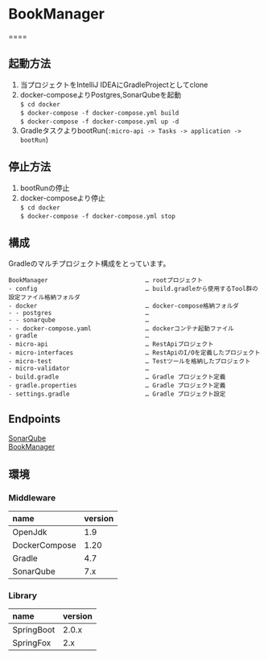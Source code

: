 # BookManager
====

## 起動方法

1. 当プロジェクトをIntelliJ IDEAにGradleProjectとしてclone  
2. docker-composeよりPostgres,SonarQubeを起動  
    `$ cd docker`  
    `$ docker-compose -f docker-compose.yml build`  
    `$ docker-compose -f docker-compose.yml up -d`  
3. GradleタスクよりbootRun(`:micro-api -> Tasks -> application -> bootRun`)

## 停止方法

1. bootRunの停止  
2. docker-composeより停止  
    `$ cd docker`  
    `$ docker-compose -f docker-compose.yml stop`
    
## 構成

Gradleのマルチプロジェクト構成をとっています。

```
BookManager                           … rootプロジェクト
- config                              … build.gradleから使用するTool群の設定ファイル格納フォルダ
- docker                              … docker-compose格納フォルダ
- - postgres                          … 
- - sonarqube                         … 
- - docker-compose.yaml               … dockerコンテナ起動ファイル
- gradle                              … 
- micro-api                           … RestApiプロジェクト
- micro-interfaces                    … RestApiのI/Oを定義したプロジェクト
- micro-test                          … Testツールを格納したプロジェクト
- micro-validator                     … 
- build.gradle                        … Gradle プロジェクト定義
- gradle.properties                   … Gradle プロジェクト定義
- settings.gradle                     … Gradle プロジェクト設定
```    

## Endpoints

[SonarQube][]  
[BookManager][]  

## 環境

### Middleware

| name              | version
| :---------------- | :-------
| OpenJdk           | 1.9
| DockerCompose     | 1.20
| Gradle            | 4.7 
| SonarQube         | 7.x

### Library

| name               | version
| :----------------- | :------
| SpringBoot         | 2.0.x
| SpringFox          | 2.x

[BookManager]: http://localhost:8085/swagger-ui.html     "BookManager"
[SonarQube]: http://localhost:9000/sonarqube/     "SonarQube"